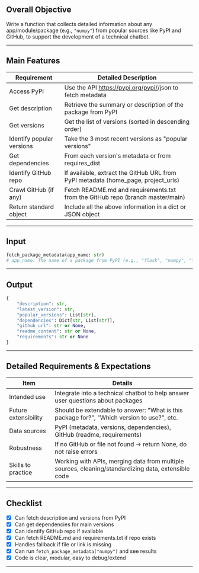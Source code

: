 ## Overall Objective
Write a function that collects detailed information about any app/module/package (e.g., `"numpy"`) from popular sources like PyPI and GitHub, to support the development of a technical chatbot.

---

## Main Features

| Requirement            | Detailed Description                                                                |
|------------------------|-----------------------------------------------------------------------------------|
| Access PyPI            | Use the API https://pypi.org/pypi/<package>/json to fetch metadata                 |
| Get description        | Retrieve the summary or description of the package from PyPI                       |
| Get versions           | Get the list of versions (sorted in descending order)                              |
| Identify popular versions | Take the 3 most recent versions as "popular versions"                        |
| Get dependencies       | From each version's metadata or from requires_dist                                 |
| Identify GitHub repo   | If available, extract the GitHub URL from PyPI metadata (home_page, project_urls)  |
| Crawl GitHub (if any)  | Fetch README.md and requirements.txt from the GitHub repo (branch master/main)     |
| Return standard object | Include all the above information in a dict or JSON object                         |

---

## Input

```python
fetch_package_metadata(app_name: str)
# app_name: The name of a package from PyPI (e.g., "flask", "numpy", "langchain", ...)
```

---

## Output

```python
{
    "description": str,
    "latest_version": str,
    "popular_versions": List[str],
    "dependencies": Dict[str, List[str]],
    "github_url": str or None,
    "readme_content": str or None,
    "requirements": str or None
}
```

---

## Detailed Requirements & Expectations

| Item                   | Details                                                                              |
|------------------------|-------------------------------------------------------------------------------------|
| Intended use           | Integrate into a technical chatbot to help answer user questions about packages       |
| Future extensibility   | Should be extendable to answer: "What is this package for?", "Which version to use?", etc. |
| Data sources           | PyPI (metadata, versions, dependencies), GitHub (readme, requirements)               |
| Robustness             | If no GitHub or file not found → return None, do not raise errors                    |
| Skills to practice     | Working with APIs, merging data from multiple sources, cleaning/standardizing data, extensible code |

---

## Checklist

- [x] Can fetch description and versions from PyPI
- [x] Can get dependencies for main versions
- [x] Can identify GitHub repo if available
- [x] Can fetch README.md and requirements.txt if repo exists
- [x] Handles fallback if file or link is missing
- [x] Can run `fetch_package_metadata("numpy")` and see results
- [x] Code is clear, modular, easy to debug/extend

--- 
